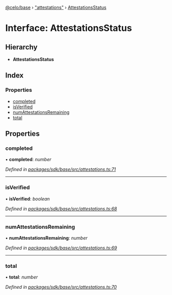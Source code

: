 [@celo/base](../README.md) › ["attestations"](../modules/_attestations_.md) › [AttestationsStatus](_attestations_.attestationsstatus.md)

# Interface: AttestationsStatus

## Hierarchy

* **AttestationsStatus**

## Index

### Properties

* [completed](_attestations_.attestationsstatus.md#completed)
* [isVerified](_attestations_.attestationsstatus.md#isverified)
* [numAttestationsRemaining](_attestations_.attestationsstatus.md#numattestationsremaining)
* [total](_attestations_.attestationsstatus.md#total)

## Properties

###  completed

• **completed**: *number*

*Defined in [packages/sdk/base/src/attestations.ts:71](https://github.com/celo-org/celo-monorepo/blob/master/packages/sdk/base/src/attestations.ts#L71)*

___

###  isVerified

• **isVerified**: *boolean*

*Defined in [packages/sdk/base/src/attestations.ts:68](https://github.com/celo-org/celo-monorepo/blob/master/packages/sdk/base/src/attestations.ts#L68)*

___

###  numAttestationsRemaining

• **numAttestationsRemaining**: *number*

*Defined in [packages/sdk/base/src/attestations.ts:69](https://github.com/celo-org/celo-monorepo/blob/master/packages/sdk/base/src/attestations.ts#L69)*

___

###  total

• **total**: *number*

*Defined in [packages/sdk/base/src/attestations.ts:70](https://github.com/celo-org/celo-monorepo/blob/master/packages/sdk/base/src/attestations.ts#L70)*
